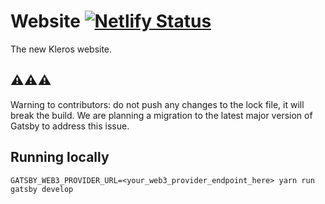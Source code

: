 # Website [![Netlify Status](https://api.netlify.com/api/v1/badges/207ce7e0-c74d-45bf-87ac-17e5934d321d/deploy-status)](https://app.netlify.com/sites/kleros-website/deploys)

The new Kleros website.

## :warning::warning::warning:

Warning to contributors: do not push any changes to the lock file, it will break the build. We are planning a migration to the latest major version of Gatsby to address this issue.

## Running locally

`GATSBY_WEB3_PROVIDER_URL=<your_web3_provider_endpoint_here> yarn run gatsby develop`
